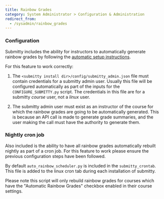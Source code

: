 ```yaml
---
title: Rainbow Grades
category: System Administrator > Configuration & Administration
redirect_from:
  - /sysadmin/rainbow_grades
---
```


### Configuration
Submitty includes the ability for instructors to automatically generate rainbow grades by following the 
[automatic setup instructions](/instructor/course_settings/rainbow_grades/automatic_setup).
  
For this feature to work correctly:

1. The ```<submitty install dir>/config/submitty_admin.json``` file must contain credentials for a submitty admin user. 
Usually this file will be configured automatically as part of the inputs for the ```CONFIGURE_SUBMITTY.py``` script.  The 
credentials in this file are for a submitty *course* user, not a *linux* user.

1. The submitty admin user must exist as an instructor of the course for which the rainbow grades are going to be automatically
generated.  This is because an API call is made to generate grade summaries, and the user making the call must have the 
authority to generate them.

### Nightly cron job
Also included is the ability to have all rainbow grades automatically rebuilt nightly as part of a cron job.  For this 
feature to work please ensure the previous configuration steps have been followed.

By default ```auto_rainbow_scheduler.py``` is included in the ```submitty_crontab```.  This file is added to the linux 
cron tab during each installation of submitty.

Please note this script will only rebuild rainbow grades for courses which have the "Automatic Rainbow Grades" checkbox
enabled in their course settings.